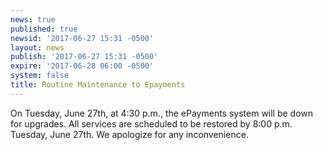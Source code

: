 ```yaml
---
news: true
published: true
newsid: '2017-06-27 15:31 -0500'
layout: news
publish: '2017-06-27 15:31 -0500'
expire: '2017-06-28 06:00 -0500'
system: false
title: Routine Maintenance to Epayments
---
```

On Tuesday, June 27th, at 4:30 p.m., the ePayments system will be down for upgrades.  All services are scheduled to be restored by 8:00 p.m. Tuesday, June 27th.  We apologize for any inconvenience.
